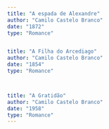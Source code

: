 ```yaml
---
title: "A espada de Alexandre"
author: "Camilo Castelo Branco"
date: "1872"
type: "Romance"


title: "A Filha do Arcediago"
author: "Camilo Castelo Branco"
date: "1854"
type: "Romance"



title: "A Gratidão"
author: "Camilo Castelo Branco"
date: "1958"
type: "Romance"
---
```

